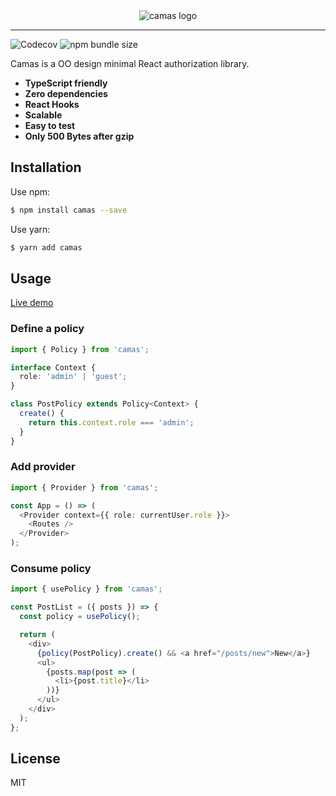 <div align="center">
  <img src="https://user-images.githubusercontent.com/465125/67983909-9c3fd600-fc60-11e9-914c-bc03547412ed.png" alt="camas logo" />
</div>

<hr />

![Codecov](https://img.shields.io/codecov/c/github/yesmeck/camas?style=for-the-badge)
![npm bundle size](https://img.shields.io/bundlephobia/minzip/camas?style=for-the-badge)

Camas is a OO design minimal React authorization library.

- **TypeScript friendly**
- **Zero dependencies**
- **React Hooks**
- **Scalable**
- **Easy to test**
- **Only 500 Bytes after gzip**

## Installation

Use npm:

```bash
$ npm install camas --save
```

Use yarn:

```bash
$ yarn add camas
```

## Usage

[Live demo](https://codesandbox.io/s/camas-demo-17pjy)

### Define a policy

```typescript
import { Policy } from 'camas';

interface Context {
  role: 'admin' | 'guest';
}

class PostPolicy extends Policy<Context> {
  create() {
    return this.context.role === 'admin';
  }
}
```

### Add provider

```typescript
import { Provider } from 'camas';

const App = () => (
  <Provider context={{ role: currentUser.role }}>
    <Routes />
  </Provider>
);
```

### Consume policy

```typescript
import { usePolicy } from 'camas';

const PostList = ({ posts }) => {
  const policy = usePolicy();

  return (
    <div>
      {policy(PostPolicy).create() && <a href="/posts/new">New</a>}
      <ul>
        {posts.map(post => (
          <li>{post.title}</li>
        ))}
      </ul>
    </div>
  );
};
```

## License

MIT
